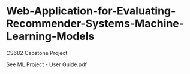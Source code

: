 # Web-Application-for-Evaluating-Recommender-Systems-Machine-Learning-Models
CS682 Capstone Project

See ML Project - User Guide.pdf 
